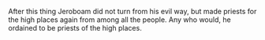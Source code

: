 After this thing Jeroboam did not turn from his evil way, but made priests for the high places again from among all the people. Any who would, he ordained to be priests of the high places.
